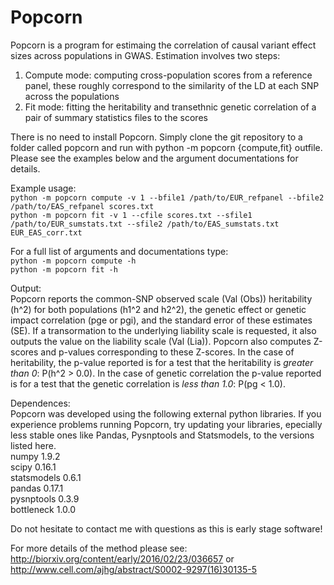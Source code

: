 Popcorn
======

Popcorn is a program for estimaing the correlation of causal variant effect
sizes across populations in GWAS. Estimation involves two steps:

1. Compute mode: computing cross-population scores from a reference panel,
these roughly correspond to the similarity of the LD at each SNP across the populations
2. Fit mode: fitting the heritability and transethnic genetic correlation of
a pair of summary statistics files to the scores

There is no need to install Popcorn. Simply clone the git repository to a folder
called popcorn and run with python -m popcorn {compute,fit} <arguments> outfile. Please see the examples
below and the argument documentations for details.

Example usage:  
`python -m popcorn compute -v 1 --bfile1 /path/to/EUR_refpanel --bfile2 /path/to/EAS_refpanel scores.txt`  
`python -m popcorn fit -v 1 --cfile scores.txt --sfile1 /path/to/EUR_sumstats.txt --sfile2 /path/to/EAS_sumstats.txt EUR_EAS_corr.txt`  

For a full list of arguments and documentations type:  
`python -m popcorn compute -h`  
`python -m popcorn fit -h`  

Output:  
Popcorn reports the common-SNP observed scale (Val (Obs)) heritability (h^2) for both populations (h1^2 and h2^2),
the genetic effect or genetic impact correlation (pge or pgi), and the standard error of
these estimates (SE). If a transormation to the underlying liability scale is requested,
it also outputs the value on the liability scale (Val (Lia)). Popcorn also computes Z-scores
and p-values corresponding to these Z-scores. In the case of heritability, the p-value
reported is for a test that the heritability is *greater than 0*: P(h^2 > 0.0). In the
case of genetic correlation the p-value reported is for a test that the genetic correlation
is *less than 1.0*: P(pg < 1.0).

Dependences:  
Popcorn was developed using the following external python libraries.
If you experience problems running Popcorn, try updating your libraries,
epecially less stable ones like Pandas, Pysnptools and Statsmodels,
to the versions listed here.  
numpy 1.9.2  
scipy 0.16.1  
statsmodels 0.6.1  
pandas 0.17.1  
pysnptools 0.3.9  
bottleneck 1.0.0  

Do not hesitate to contact me with questions as this is early stage software!

For more details of the method please see: http://biorxiv.org/content/early/2016/02/23/036657 or http://www.cell.com/ajhg/abstract/S0002-9297(16)30135-5